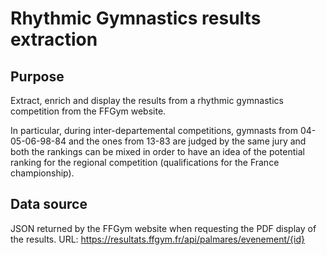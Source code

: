 # Rhythmic Gymnastics results extraction

## Purpose

Extract, enrich and display the results from a rhythmic gymnastics competition from the FFGym website.

In particular, during inter-departemental competitions, gymnasts from 04-05-06-98-84 and the ones from 13-83 are judged by the same jury and both the rankings can be mixed in order to have an idea of the potential ranking for the regional competition (qualifications for the France championship).

## Data source

JSON returned by the FFGym website when requesting the PDF display of the results.
URL: https://resultats.ffgym.fr/api/palmares/evenement/{id}
